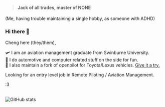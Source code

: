 > #### Jack of all trades, master of NONE
(Me, having trouble maintaining a single hobby, as someone with ADHD)

### Hi there 👋
Cheng here (they/them), 

🛩️ I am an aviation management graduate from Swinburne University.\
🚗 I do automotive and computer related stuff on the side for fun.\
🪪 I also maintain a fork of openpilot for Toyota/Lexus vehicles. [Give it a try.](https://github.com/cydia2020/dodgypilot)

Looking for an entry level job in Remote Piloting / Aviation Management.

:3

\
![GitHub stats](https://github-readme-stats.vercel.app/api?username=cydia2020&show_icons=true&theme=dark)
